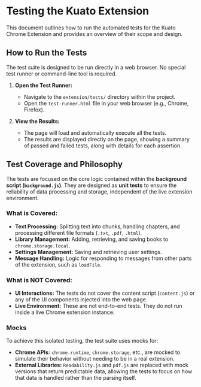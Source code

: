 # Testing the Kuato Extension

This document outlines how to run the automated tests for the Kuato Chrome Extension and provides an overview of their scope and design.

## How to Run the Tests

The test suite is designed to be run directly in a web browser. No special test runner or command-line tool is required.

1.  **Open the Test Runner:**
    *   Navigate to the `extension/tests/` directory within the project.
    *   Open the `test-runner.html` file in your web browser (e.g., Chrome, Firefox).

2.  **View the Results:**
    *   The page will load and automatically execute all the tests.
    *   The results are displayed directly on the page, showing a summary of passed and failed tests, along with details for each assertion.

## Test Coverage and Philosophy

The tests are focused on the core logic contained within the **background script (`background.js`)**. They are designed as **unit tests** to ensure the reliability of data processing and storage, independent of the live extension environment.

### What is Covered:

*   **Text Processing:** Splitting text into chunks, handling chapters, and processing different file formats (`.txt`, `.pdf`, `.html`).
*   **Library Management:** Adding, retrieving, and saving books to `chrome.storage.local`.
*   **Settings Management:** Saving and retrieving user settings.
*   **Message Handling:** Logic for responding to messages from other parts of the extension, such as `loadFile`.

### What is NOT Covered:

*   **UI Interactions:** The tests do not cover the content script (`content.js`) or any of the UI components injected into the web page.
*   **Live Environment:** These are not end-to-end tests. They do not run inside a live Chrome extension instance.

### Mocks

To achieve this isolated testing, the test suite uses mocks for:

*   **Chrome APIs:** `chrome.runtime`, `chrome.storage`, etc., are mocked to simulate their behavior without needing to be in a real extension.
*   **External Libraries:** `Readability.js` and `pdf.js` are replaced with mock versions that return predictable data, allowing the tests to focus on how that data is handled rather than the parsing itself.
